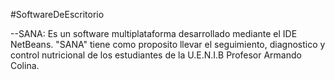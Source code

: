 #SoftwareDeEscritorio

--SANA: Es un software multiplataforma desarrollado mediante el IDE NetBeans. 
        "SANA" tiene como proposito llevar el seguimiento, diagnostico y control nutricional de los estudiantes de la U.E.N.I.B Profesor Armando Colina.
